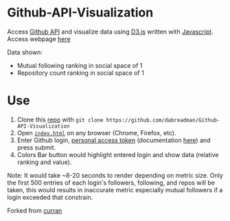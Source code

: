 # Github-API-Visualization
Access [Github API](https://docs.github.com/en/free-pro-team@latest/rest/guides/getting-started-with-the-rest-api) and visualize data using [D3.js](https://d3js.org/) written with [Javascript](https://www.javascript.com/).  
Access webpage [here](https://dabreadman.github.io) 

Data shown:
- Mutual following ranking in social space of 1
- Repository count ranking in social space of 1
# Use 
1.  Clone this [repo](https://github.com/dabreadman/Github-API-Visualization) with 
`git clone https://github.com/dabreadman/Github-API-Visualization`
2. Open [`index.html`](https://github.com/dabreadman/Github-API-Visualization/blob/main/index.html) on any browser (Chrome, Firefox, etc).
3. Enter Github login, [personal access token](https://github.com/settings/tokens/new) (documentation [here](https://docs.github.com/en/free-pro-team@latest/github/authenticating-to-github/creating-a-personal-access-token)) and press submit.
4. Colors Bar button would highlight entered login and show data (relative ranking and value). 

Note: It would take ~8-20 seconds to render depending on metric size.
Only the first 500 entries of each login's followers, following, and repos will be taken, this would results in inaccurate metric especially mutual followers if a login exceeded that constrain. 

Forked from [curran](https://github.com/curran/dataviz-course-2018)
